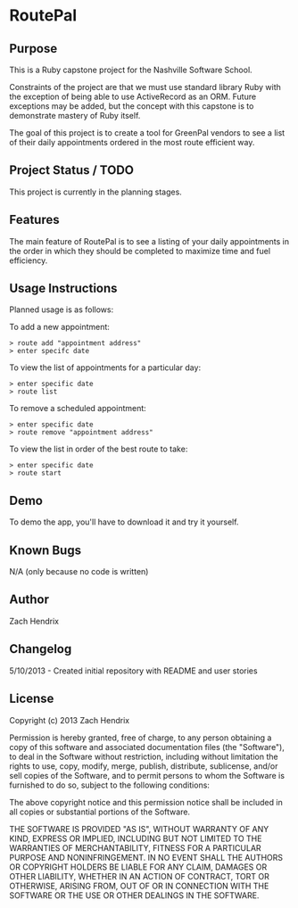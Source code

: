RoutePal 
=====================


Purpose
-------

This is a Ruby capstone project for the Nashville Software School.

Constraints of the project are that we must use standard library Ruby with the exception of being able to use ActiveRecord as an ORM.  Future exceptions may be added, but the concept with this capstone is to demonstrate mastery of Ruby itself.

The goal of this project is to create a tool for GreenPal vendors to see a list of their daily appointments ordered in the most route efficient way.

Project Status / TODO
---------------------
This project is currently in the planning stages.

Features
--------
The main feature of RoutePal is to see a listing of your daily appointments in the order in which they should be completed to maximize time and fuel efficiency.

Usage Instructions
------------------
Planned usage is as follows:

To add a new appointment:

    > route add "appointment address"
    > enter specifc date

To view the list of appointments for a particular day:

    > enter specific date
    > route list

To remove a scheduled appointment:

    > enter specific date
    > route remove "appointment address"

To view the list in order of the best route to take:

    > enter specific date
    > route start


Demo
----

To demo the app, you'll have to download it and try it yourself.

Known Bugs
----------
N/A (only because no code is written)

Author
------

Zach Hendrix

Changelog
---------

5/10/2013 - Created initial repository with README and user stories

License
-------
Copyright (c) 2013 Zach Hendrix

Permission is hereby granted, free of charge, to any person obtaining a copy
of this software and associated documentation files (the "Software"), to deal
in the Software without restriction, including without limitation the rights
to use, copy, modify, merge, publish, distribute, sublicense, and/or sell
copies of the Software, and to permit persons to whom the Software is
furnished to do so, subject to the following conditions:

The above copyright notice and this permission notice shall be included in
all copies or substantial portions of the Software.

THE SOFTWARE IS PROVIDED "AS IS", WITHOUT WARRANTY OF ANY KIND, EXPRESS OR
IMPLIED, INCLUDING BUT NOT LIMITED TO THE WARRANTIES OF MERCHANTABILITY,
FITNESS FOR A PARTICULAR PURPOSE AND NONINFRINGEMENT. IN NO EVENT SHALL THE
AUTHORS OR COPYRIGHT HOLDERS BE LIABLE FOR ANY CLAIM, DAMAGES OR OTHER
LIABILITY, WHETHER IN AN ACTION OF CONTRACT, TORT OR OTHERWISE, ARISING FROM,
OUT OF OR IN CONNECTION WITH THE SOFTWARE OR THE USE OR OTHER DEALINGS IN
THE SOFTWARE.